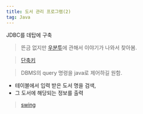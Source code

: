 ```yaml
---
title: 도서 관리 프로그램(2)
tag: Java
---
```




JDBC를 데탑에 구축

> 뜬금 없지만 [우분투](https://story.pxd.co.kr/732)에 관해서 이야기가 나와서 찾아봄.

> [단축키](http://blog.iotinfra.net/?p=841)



> DBMS의 query 명령을 java로 제어하길 원함.

+ 테이블에서 입력 받은 도서 명을 검색,
+ 그 도서에 해당되는 정보를 출력

> [swing](https://coding-factory.tistory.com/263)


